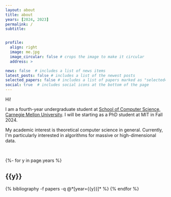 ```yaml
---
layout: about
title: about
years: [2024, 2023]
permalink: /
subtitle: 


profile:
  align: right
  image: me.jpg
  image_circular: false # crops the image to make it circular
  address: >

news: false  # includes a list of news items
latest_posts: false # includes a list of the newest posts
selected_papers: false # includes a list of papers marked as "selected={true}"
social: true  # includes social icons at the bottom of the page
---
```


Hi! 

I am a fourth-year undergraduate student at <a href='https://www.cs.cmu.edu/'>School of Computer Science, Carnegie Mellon University</a>. I will be starting as a PhD student at MIT in Fall 2024.

My academic interest is theoretical computer science in general. Currently, I'm particularly interested in algorithms for massive or high-dimensional data.



&nbsp;

<!-- _pages/publications.md -->
<div class="publications">
{%- for y in page.years %}
  <h2 class="year">{{y}}</h2>
  {% bibliography -f papers -q @*[year={{y}}]* %}
{% endfor %}

</div>